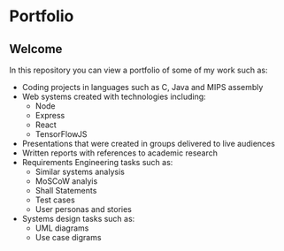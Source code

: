 # Portfolio

## Welcome
In this repository you can view a portfolio of some of my work such as:
- Coding projects in languages such as C, Java and MIPS assembly
- Web systems created with technologies including:
    - Node
    - Express
    - React
    - TensorFlowJS
- Presentations that were created in groups delivered to live audiences
- Written reports with references to academic research
- Requirements Engineering tasks such as:
    - Similar systems analysis
    - MoSCoW analyis
    - Shall Statements
    - Test cases
    - User personas and stories
- Systems design tasks such as:
    - UML diagrams
    - Use case digrams